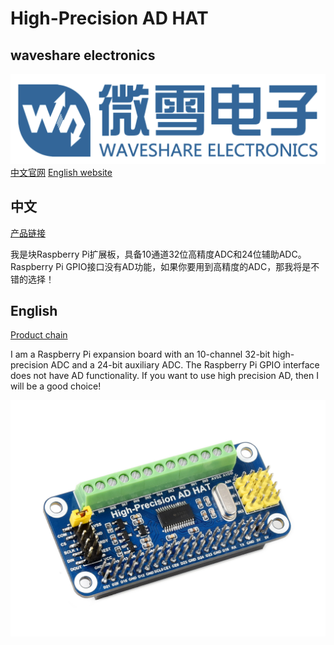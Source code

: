 ﻿# High-Precision AD HAT
## waveshare electronics
![waveshare_logo.png](waveshare_logo.png)
[中文官网](http://www.waveshare.net)
[English website](https://www.waveshare.com)

## 中文 ##
[产品链接](https://www.waveshare.net/shop/High-Precision-AD-HAT.htm)

我是块Raspberry Pi扩展板，具备10通道32位高精度ADC和24位辅助ADC。
Raspberry Pi GPIO接口没有AD功能，如果你要用到高精度的ADC，那我将是不错的选择！

## English ##
[Product chain](https://www.waveshare.com/18983.htm)

I am a Raspberry Pi expansion board with an 10-channel 32-bit high-precision ADC and a 24-bit auxiliary ADC.
The Raspberry Pi GPIO interface does not have AD functionality. If you want to use high precision AD, then I will be a good choice!

![High-Precision-AD-HAT.jpg](High-Precision-AD-HAT.jpg)